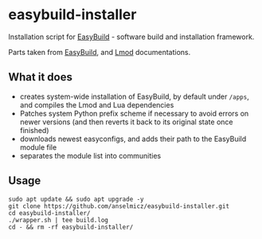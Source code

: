 # easybuild-installer
Installation script for [EasyBuild](https://github.com/easybuilders/easybuild) - software build and installation framework.

Parts taken from [EasyBuild](https://docs.easybuild.io/), and [Lmod](https://lmod.readthedocs.io/) documentations.

## What it does

* creates system-wide installation of EasyBuild, by default under `/apps`, and compiles the Lmod and Lua dependencies
* Patches system Python prefix scheme if necessary to avoid errors on newer versions (and then reverts it back to its original state once finished)
* downloads newest easyconfigs, and adds their path to the EasyBuild module file
* separates the module list into communities

## Usage

```
sudo apt update && sudo apt upgrade -y
git clone https://github.com/anselmicz/easybuild-installer.git
cd easybuild-installer/
./wrapper.sh | tee build.log
cd - && rm -rf easybuild-installer/
```
